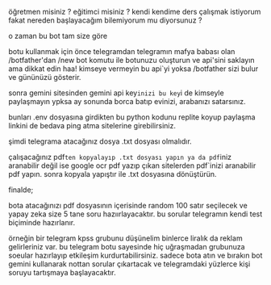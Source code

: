 öğretmen misiniz ?
eğitimci misiniz ?
kendi kendime ders çalışmak istiyorum fakat nereden başlayacağım
bilemiyorum mu diyorsunuz ?

o zaman bu bot tam size göre

botu kullanmak için önce telegramdan telegramın mafya babası olan
/botfather'dan /new bot komutu ile botunuzu oluşturun ve api'sini saklayın
ama dikkat edin haa! kimseye vermeyin bu api`yi yoksa /botfather
sizi bulur ve gününüzü gösterir.

sonra gemini sitesinden gemini api key`inizi bu key`i de kimseyle paylaşmayın
ypksa ay sonunda borca batıp evinizi, arabanızı satarsınız.

bunları .env dosyasına girdikten bu python kodunu replite koyup paylaşma linkini de bedava
ping atma sitelerine girebilirsiniz.


şimdi telegrama atacağınız dosya .txt dosyası olmalıdır. 

çalışacağınız pdf`ten kopyalayıp .txt dosyası yapın
ya da pdf`iniz aranabilir değil ise google ocr pdf yazıp çıkan sitelerden
pdf`inizi aranabilir pdf yapın. sonra kopyala yapıştır ile .txt dosyasına dönüştürün.


finalde;

bota atacağınızı pdf dosyasının içerisinde random 100 satır seçilecek
ve yapay zeka size 5 tane soru hazıırlayacaktır.
bu sorular telegramın kendi test biçiminde hazırlanır.

örneğin bir telegram kpss grubunu düşünelim binlerce liralık da reklam gelirleriniz var.
bu telegram botu sayesinde hiç uğraşmadan grubunuza soeular hazırlayıp 
etkileşim kurdurtabilirsiniz. sadece bota atın ve bırakın bot gemini
kullanarak nottan sorular çıkartacak ve telegramdaki yüzlerce kişi soruyu tartışmaya başlayacaktır.
